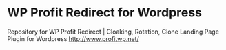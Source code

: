 # WP Profit Redirect for Wordpress
Repository for WP Profit Redirect | Cloaking, Rotation, Clone Landing Page Plugin for Wordpress
http://www.profitwp.net/
